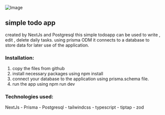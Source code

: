![Image](https://github.com/user-attachments/assets/943dbbb1-5ee9-4a02-bae9-5cf3f30f9c04)

## simple todo app
created by NextJs and Postgresql this simple todoapp can be used to write , edit , delete daily tasks.
using prisma ODM it connects to a database to store data for later use of the application.


### Installation:
1. copy the files from github
2. install necessary packages using npm install
3. connect your database to the application using prisma.schema file.
4. run the app using npm run dev

### Technologies used:
NextJs - Prisma - Postgresql - tailwindcss - typescript - tiptap - zod
